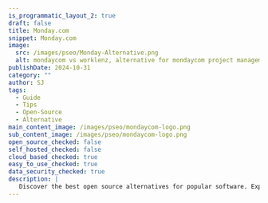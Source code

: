 ```yaml
---
is_programmatic_layout_2: true
draft: false
title: Monday.com
snippet: Monday.com
image:
  src: /images/pseo/Monday-Alternative.png
  alt: mondaycom vs worklenz, alternative for mondaycom project managemet tool, task management, resource management, productivity
publishDate: 2024-10-31
category: ""
author: SJ
tags:
  - Guide
  - Tips
  - Open-Source
  - Alternative
main_content_image: /images/pseo/mondaycom-logo.png
sub_content_image: /images/pseo/mondaycom-logo.png
open_source_checked: false
self_hosted_checked: false
cloud_based_checked: true
easy_to_use_checked: true
data_security_checked: true
description: |
   Discover the best open source alternatives for popular software. Explore our comprehensive guides and find the perfect solution for your needs today.
---
```

